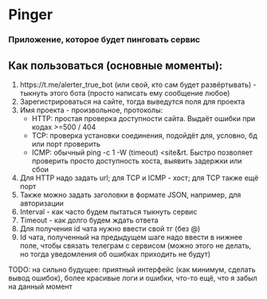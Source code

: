 <h1>Pinger</h1>

<h3>Приложение, которое будет пинговать сервис</h3>

<h2>Как пользоваться (основные моменты):</h2>
<ol>
<li>https://t.me/alerter_true_bot (или свой, кто сам будет развёртывать) 
- тыкнуть этого бота (просто написать ему сообщение любое)</li>
<li>Зарегистрироваться на сайте, тогда выведутся поля для проекта</li>
<li>Имя проекта - произвольное, протоколы:
    <ul>
        <li>HTTP: простая проверка доступности сайта. Выдаёт ошибки при кодах >=500 / 404</li>
        <li>TCP: проверка установки соединения, подойдёт для, условно, бд или порт проверить</li>
        <li>ICMP: обычный ping -c 1 -W (timeout) &lt;site&rt. 
            Быстро позволяет проверить просто доступность хоста, выявить задержки или сбои</li>
    </ul>
</li>
<li>Для HTTP надо задать url; для TCP и ICMP - хост; для TCP также ещё порт</li>
<li>Также можно задать заголовки в формате JSON, например, для авторизации</li>
<li>Interval - как часто будем пытаться тыкнуть сервис</li>
<li>Timeout - как долго будем ждать ответа</li>
<li>Для получения id чата нужно ввести свой тг (без @)</li>
<li>Id чата, полученный на предыдущем шаге надо ввести в нижнее поле, чтобы связать
телеграм с сервисом (можно этого не делать, но тогда уведомления об ошибках приходить не будут)</li>
</ol>


TODO: на сильно будущее: приятный интерфейс (как минимум, сделать вывод ошибок),
более красивые логи и ошибки, что-то ещё, что я забыл на данный момент